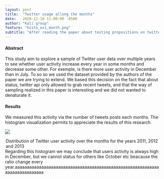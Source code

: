 ```yaml
---
layout: post
title:  "Twitter usage allong the months"
date:   2020-12-10 11:00:00 -0500
author: "Kali group"
feature: "histo_ex1_month.png"
subtitle: "After reading the paper about testing propositions on twitter usage, we wanted to add the research question 'Is there a pattern of twitter usage allong the year ? '. Is there some months, always the same months, where the usage increases or in contrary where it decreases ? Click this post to see the results"
---
```

<div>
<h4>Abstract</h4>
<p>
This study aim to explore a sample of Twitter user data over multiple years to see whether user activity increase every year in some months and decrease some other. For exemple, is there more user activity in December than in July.
To so so we used the dataset provided by the authors of the paper we are trying to extend. 
We based this decision on the fact that about status, twitter api only allowed to grab recent tweets, and that the way of sampling realized in this paper is interesting and we did not wanted to denaturate it. 
</p>
<h4>Results</h4>
<p>
We measured this activity via the number of tweets posts each months.
The histogram visualization permits to appreciate the results of this research.
</p>
<p>
<div class="grid-container">
<div class="grid-child one">
<p class="blockimage">
<img src="{{ site.baseurl}}/assets/images/histo_ex1_month.png" class="half_width" />
</p>
<legend>Distribution of Twitter user activity over the months for the years 2011, 2012 and 2013</legend>
</div>
<div class="grid-child two">
Regarding this histogram we may conclude that users activity is always high in December, but we cannot status for others like October etc beacause the ratio change every year.aaaaaaaaaaaaaaaaaaaaaaaaaaaaaaaaaaaaaaaaaaaaaaaaaaaaaaaaaaaaaaaaaaaaaaaaaaaa
</div>
</div>
</p>
</div>